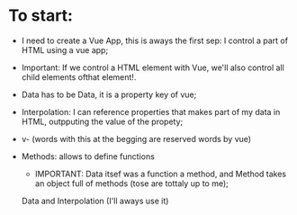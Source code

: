 # To start:
- I need to create a Vue App, this is aways the first sep: I control a part of HTML using a vue app;
- Important: If we control a HTML element with Vue, we'll also control all child elements ofthat element!.
- Data has to be Data, it is a property key of vue;
- Interpolation: I can reference properties that makes part of my data in HTML, outpputing the value of the propety;
- v- (words with this at the begging are reserved words by vue)
- Methods: allows to define functions
    * IMPORTANT:
    Data itsef was a function a method, and Method takes an object full of methods (tose are tottaly up to me);


    Data and Interpolation (I'll aways use it)


    